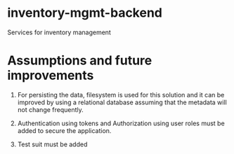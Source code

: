 # inventory-mgmt-backend
Services for inventory management 

# Assumptions and future improvements
1. For persisting the data, filesystem is used for this solution and it can be improved by using a relational database assuming that the metadata will not change frequently.

2. Authentication using tokens and Authorization using user roles must be added to secure the application.

3. Test suit must be added
